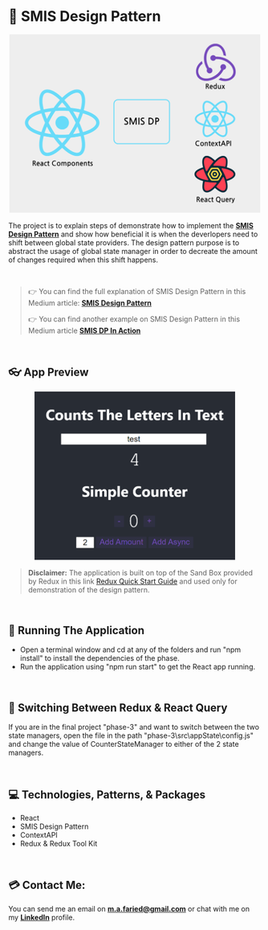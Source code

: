 # 📐 SMIS Design Pattern

<p align='center'>
    <img src="assets\smis-dp-in-action.png" alt="panner" width="500"/>
</p>

The project is to explain steps of demonstrate how to implement the **[SMIS Design Pattern](https://medium.com/@m.a.faried/smis-design-pattern-d725a7ad814c)** and show how beneficial it is when the deverlopers need to shift between global state providers. The design pattern purpose is to abstract the usage of global state manager in order to decreate the amount of changes required when this shift happens.

<br>

> 👉 You can find the full explanation of SMIS Design Pattern in this Medium article: **[SMIS Design Pattern](https://medium.com/@m.a.faried/smis-design-pattern-d725a7ad814c)**
>
> 👉 You can find another example on SMIS Design Pattern in this Medium article **[SMIS DP In Action](https://medium.com/@m.a.faried/smis-design-pattern-in-action-9a3c6daa85ae)**

<br>

## 👓 App Preview

<p align="center">
    <img src="./assets/app-ss.png" alt="app preview" width="400"/>
</p>

>**Disclaimer:** The application is built on top of the Sand Box provided by Redux in this link [Redux Quick Start Guide](https://redux-toolkit.js.org/tutorials/quick-start) and used only for demonstration of the design pattern.

<br>

## 🚀 Running The Application
* Open a terminal window and cd at any of the folders and run "npm install" to install the dependencies of the phase.
* Run the application using "npm run start" to get the React app running.

<br>

## 🔬 Switching Between Redux & React Query

If you are in the final project "phase-3" and want to switch between the two state managers, open the file in the path "phase-3\src\appState\config.js" and change the value of CounterStateManager to either of the 2 state managers.

<br>

## 💻 Technologies, Patterns, & Packages
* React
* SMIS Design Pattern
* ContextAPI
* Redux & Redux Tool Kit

<br>

## 💳 Contact Me:
You can send me an email on **m.a.faried@gmail.com** or chat with me on my **[LinkedIn](https://www.linkedin.com/in/mo-faried-0258a445/)** profile.
